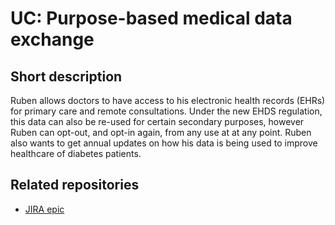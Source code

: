 
# UC: Purpose-based medical data exchange 

## Short description

Ruben allows doctors to have access to his electronic health records (EHRs) for primary care and remote consultations. Under the new EHDS regulation, this data can also be re-used for certain secondary purposes, however Ruben can opt-out, and opt-in again, from any use at at any point. Ruben also wants to get annual updates on how his data is being used to improve healthcare of diabetes patients.

## Related repositories

  - [JIRA epic](https://knows-research.atlassian.net/browse/RS-505)
